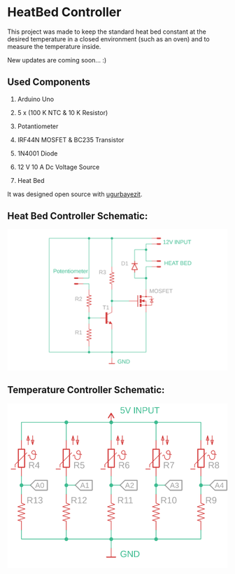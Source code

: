 # HeatBed Controller

This project was made to keep the standard heat bed constant at the desired temperature in a closed environment (such as an oven) and to measure the temperature inside.

New updates are coming soon...  :)

## Used Components

1.  Arduino Uno

2.  5 x (100 K NTC & 10 K Resistor) 

3.  Potantiometer

4.  IRF44N MOSFET & BC235 Transistor

5.  1N4001 Diode

6.  12 V 10 A Dc Voltage Source 

7.  Heat Bed

It was designed open source with [ugurbayezit](https://github.com/ugurbayezit).

## Heat Bed Controller Schematic:

![Heat Bed Controller Schematic](https://github.com/ugurbayezit/Heat_Bed_Controller/blob/readme/Heat_Bed_Controller.png)

## Temperature Controller Schematic:

![Temperature Controller Schematic](https://github.com/ugurbayezit/Heat_Bed_Controller/blob/readme/Heat_Bed_Temp_Controller.png)
